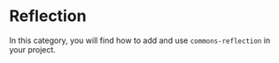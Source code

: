 # Reflection
In this category, you will find how to add and use `commons-reflection` in your project.